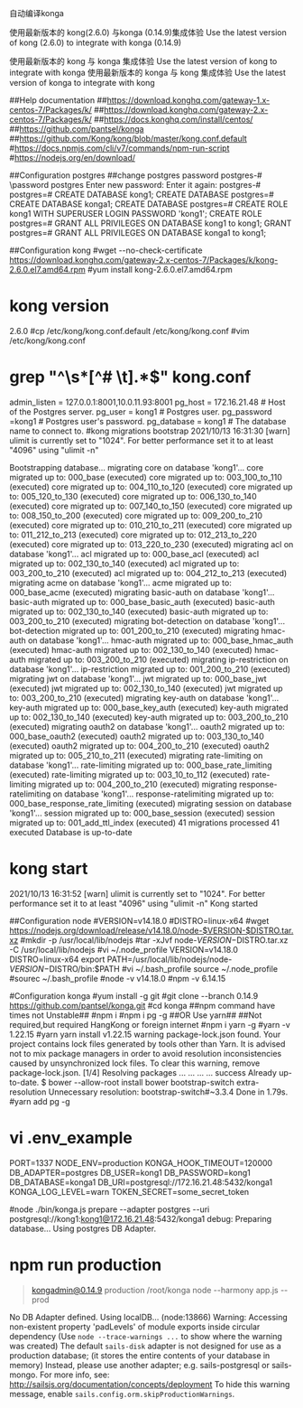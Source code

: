 
自动编译konga

使用最新版本的 kong(2.6.0) 与konga (0.14.9)集成体验 Use the latest version of kong (2.6.0) to integrate with konga (0.14.9)

使用最新版本的 kong 与 konga 集成体验 Use the latest version of kong to integrate with konga
使用最新版本的 konga 与 kong 集成体验 Use the latest version of konga to integrate with kong


##Help documentation
##https://download.konghq.com/gateway-1.x-centos-7/Packages/k/
##https://download.konghq.com/gateway-2.x-centos-7/Packages/k/
##https://docs.konghq.com/install/centos/
##https://github.com/pantsel/konga
##https://github.com/Kong/kong/blob/master/kong.conf.default
#https://docs.npmjs.com/cli/v7/commands/npm-run-script
#https://nodejs.org/en/download/

##Configuration postgres
##change postgres password
postgres-# \password postgres
Enter new password: 
Enter it again: 
postgres-# 
postgres=#  CREATE DATABASE kong1;
CREATE DATABASE
postgres=# CREATE DATABASE konga1;
CREATE DATABASE
postgres=#  CREATE ROLE kong1 WITH SUPERUSER LOGIN PASSWORD 'kong1';
CREATE ROLE
postgres=# GRANT ALL PRIVILEGES ON DATABASE kong1 to kong1;
GRANT
postgres=# GRANT ALL PRIVILEGES ON DATABASE konga1 to kong1;



##Configuration kong
#wget --no-check-certificate  https://download.konghq.com/gateway-2.x-centos-7/Packages/k/kong-2.6.0.el7.amd64.rpm
#yum install kong-2.6.0.el7.amd64.rpm 
# kong version
2.6.0
#cp /etc/kong/kong.conf.default /etc/kong/kong.conf
#vim /etc/kong/kong.conf
# grep "^\s*[^# \t].*$" kong.conf
admin_listen = 127.0.0.1:8001,10.0.11.93:8001
pg_host = 172.16.21.48             # Host of the Postgres server.
pg_user = kong1                  # Postgres user.
pg_password =kong1                # Postgres user's password.
pg_database = kong1              # The database name to connect to.
#kong migrations bootstrap
2021/10/13 16:31:30 [warn] ulimit is currently set to "1024". For better performance set it to at least "4096" using "ulimit -n"

Bootstrapping database...
migrating core on database 'kong1'...
core migrated up to: 000_base (executed)
core migrated up to: 003_100_to_110 (executed)
core migrated up to: 004_110_to_120 (executed)
core migrated up to: 005_120_to_130 (executed)
core migrated up to: 006_130_to_140 (executed)
core migrated up to: 007_140_to_150 (executed)
core migrated up to: 008_150_to_200 (executed)
core migrated up to: 009_200_to_210 (executed)
core migrated up to: 010_210_to_211 (executed)
core migrated up to: 011_212_to_213 (executed)
core migrated up to: 012_213_to_220 (executed)
core migrated up to: 013_220_to_230 (executed)
migrating acl on database 'kong1'...
acl migrated up to: 000_base_acl (executed)
acl migrated up to: 002_130_to_140 (executed)
acl migrated up to: 003_200_to_210 (executed)
acl migrated up to: 004_212_to_213 (executed)
migrating acme on database 'kong1'...
acme migrated up to: 000_base_acme (executed)
migrating basic-auth on database 'kong1'...
basic-auth migrated up to: 000_base_basic_auth (executed)
basic-auth migrated up to: 002_130_to_140 (executed)
basic-auth migrated up to: 003_200_to_210 (executed)
migrating bot-detection on database 'kong1'...
bot-detection migrated up to: 001_200_to_210 (executed)
migrating hmac-auth on database 'kong1'...
hmac-auth migrated up to: 000_base_hmac_auth (executed)
hmac-auth migrated up to: 002_130_to_140 (executed)
hmac-auth migrated up to: 003_200_to_210 (executed)
migrating ip-restriction on database 'kong1'...
ip-restriction migrated up to: 001_200_to_210 (executed)
migrating jwt on database 'kong1'...
jwt migrated up to: 000_base_jwt (executed)
jwt migrated up to: 002_130_to_140 (executed)
jwt migrated up to: 003_200_to_210 (executed)
migrating key-auth on database 'kong1'...
key-auth migrated up to: 000_base_key_auth (executed)
key-auth migrated up to: 002_130_to_140 (executed)
key-auth migrated up to: 003_200_to_210 (executed)
migrating oauth2 on database 'kong1'...
oauth2 migrated up to: 000_base_oauth2 (executed)
oauth2 migrated up to: 003_130_to_140 (executed)
oauth2 migrated up to: 004_200_to_210 (executed)
oauth2 migrated up to: 005_210_to_211 (executed)
migrating rate-limiting on database 'kong1'...
rate-limiting migrated up to: 000_base_rate_limiting (executed)
rate-limiting migrated up to: 003_10_to_112 (executed)
rate-limiting migrated up to: 004_200_to_210 (executed)
migrating response-ratelimiting on database 'kong1'...
response-ratelimiting migrated up to: 000_base_response_rate_limiting (executed)
migrating session on database 'kong1'...
session migrated up to: 000_base_session (executed)
session migrated up to: 001_add_ttl_index (executed)
41 migrations processed
41 executed
Database is up-to-date
# kong start
2021/10/13 16:31:52 [warn] ulimit is currently set to "1024". For better performance set it to at least "4096" using "ulimit -n"
Kong started

##Configuration node
#VERSION=v14.18.0
#DISTRO=linux-x64
#wget https://nodejs.org/download/release/v14.18.0/node-$VERSION-$DISTRO.tar.xz
#mkdir -p  /usr/local/lib/nodejs
#tar -xJvf node-$VERSION-$DISTRO.tar.xz -C /usr/local/lib/nodejs
#vi ~/.node_profile
VERSION=v14.18.0
DISTRO=linux-x64
export PATH=/usr/local/lib/nodejs/node-$VERSION-$DISTRO/bin:$PATH
#vi ~/.bash_profile 
source ~/.node_profile
#sourec ~/.bash_profile 
#node -v
v14.18.0
#npm -v
6.14.15


#Configuration konga
#yum install -g git
#git clone --branch 0.14.9 https://github.com/pantsel/konga.git
#cd konga
##npm command have times  not Unstable##
#npm i
#npm i pg -g
##OR Use yarn##
##Not required,but required HangKong or foreign internet
#npm i yarn -g
#yarn -v
1.22.15
#yarn
yarn install v1.22.15
warning package-lock.json found. Your project contains lock files generated by tools other than Yarn. It is advised not to mix package managers in order to avoid resolution inconsistencies caused by unsynchronized lock files. To clear this warning, remove package-lock.json.
[1/4] Resolving packages ...
...
...
...
success Already up-to-date.
$ bower --allow-root install
bower bootstrap-switch extra-resolution Unnecessary resolution: bootstrap-switch#~3.3.4
Done in 1.79s.
#yarn add pg -g
# vi .env_example 
PORT=1337
NODE_ENV=production
KONGA_HOOK_TIMEOUT=120000
DB_ADAPTER=postgres
DB_USER=kong1
DB_PASSWORD=kong1
DB_DATABASE=konga1
DB_URI=postgresql://172.16.21.48:5432/konga1
KONGA_LOG_LEVEL=warn
TOKEN_SECRET=some_secret_token

#node ./bin/konga.js  prepare --adapter postgres --uri postgresql://kong1:kong1@172.16.21.48:5432/konga1
debug: Preparing database...
Using postgres DB Adapter.

# npm run  production

> kongadmin@0.14.9 production /root/konga
> node --harmony app.js --prod

No DB Adapter defined. Using localDB...
(node:13866) Warning: Accessing non-existent property 'padLevels' of module exports inside circular dependency
(Use `node --trace-warnings ...` to show where the warning was created)
The default `sails-disk` adapter is not designed for use as a production database;
(it stores the entire contents of your database in memory)
Instead, please use another adapter; e.g. sails-postgresql or sails-mongo.
For more info, see: http://sailsjs.org/documentation/concepts/deployment
To hide this warning message, enable `sails.config.orm.skipProductionWarnings`.

